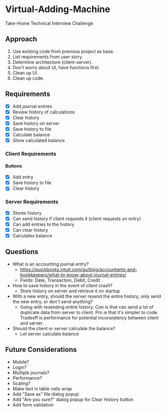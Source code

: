 # Virtual-Adding-Machine

Take-Home Technical Interview Challenge

## Approach

1. Use existing code from previous project as base.
2. List requirements from user story.
3. Determine architecture (client-server).
4. Don't worry about UI, have functions first.
5. Clean up UI.
6. Clean up code.

## Requirements

- [x] Add journal entries
- [x] Review history of calculations
- [x] Clear history
- [x] Save history on server
- [x] Save history to file
- [x] Calculate balance
- [x] Show calculated balance

### Client Requirements

#### Buttons

- [x] Add entry
- [x] Save history to file
- [x] Clear history

### Server Requirements

- [x] Stores history
- [x] Can send history if client requests it (client requests on entry)
- [x] Can add entries to the history
- [x] Can clear history
- [x] Calculates balance

## Questions

- What is an accounting journal entry?
  - https://quickbooks.intuit.com/au/blog/accountants-and-bookkeepers/what-to-know-about-journal-entries/
  - Fields: Date, Transaction, Debit, Credit
- How to save history in the event of client crash?
  - Store history on server and retrieve it on startup
- With a new entry, should the server resend the entire history, only send the new entry, or don't send anything?
  - Going with resending entire history. Con is that can send a lot of duplicate data from server to client. Pro is that it's simpler to code. Tradeoff is performance for potential inconsistency between client and server.
- Should the client or server calculate the balance?
  - Let server calculate balance

## Future Considerations

- Mobile?
- Login?
- Multiple journals?
- Performance?
- Scaling?
- Make text in table cells wrap
- Add "Save as" file dialog popup
- Add "Are you sure?" dialog popup for Clear History button
- Add form validation
